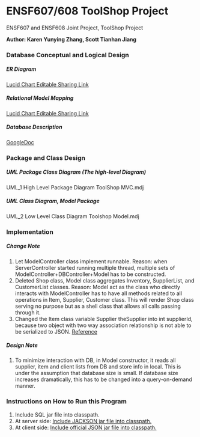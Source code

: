 # ENSF607/608 ToolShop Project
ENSF607 and ENSF608 Joint Project, ToolShop Project  

**Author: Karen Yunying Zhang, Scott Tianhan Jiang**

### Database Conceptual and Logical Design
##### ER Diagram
[Lucid Chart Editable Sharing Link](https://lucid.app/invitations/accept/d0bdbd76-d8f8-4cc0-9238-4e9bcc2f756f)  
##### Relational Model Mapping
[Lucid Chart Editable Sharing Link](https://lucid.app/invitations/accept/4c08bc4f-2114-4ae7-98b6-0bed1c0e1945)
##### Database Description
[GoogleDoc](https://docs.google.com/document/d/180pSjMFg5sbJ-rtn0WJmAR0fkeGppYdac0jhApfK9g0/edit)
### Package and Class Design
##### UML Package Class Diagram (The high-level Diagram)
UML_1 High Level Package Diagram ToolShop MVC.mdj
##### UML Class Diagram, Model Package
UML_2 Low Level Class Diagram Toolshop Model.mdj


### Implementation
##### Change Note  
1. Let ModelController class implement runnable. Reason: when ServerController started running multiple thread, multiple sets of ModelController+DBController+Model has to be constructed. 
2. Deleted Shop class, Model class aggregates Inventory, SupplierList, and CustomerList classes. Reason: Model act as the class who directly interacts with ModelController has to have all methods related to all operations in Item, Supplier, Customer class. This will render Shop class serving no purpose but as a shell class that allows all calls passing through it.
3. Changed the Item class variable Supplier theSupplier into int supplierId, because two object with two way association relationship is not able to be serialized to JSON. [Reference](https://stackoverflow.com/questions/27926794/jackson-and-serialization)

##### Design Note
1. To minimize interaction with DB, in Model constructor, it reads all supplier, item and client lists from DB and store info in local. This is under the assumption that database size is small. If database size increases dramatically, this has to be changed into a query-on-demand manner.

### Instructions on How to Run this Program
1. Include SQL jar file into classpath.
2. At server side: [Include JACKSON jar file into classpath.](https://www.youtube.com/watch?v=J2RBO_9wjYg)
3. At client side: [Include official JSON jar file into classpath.](https://github.com/stleary/JSON-java)
